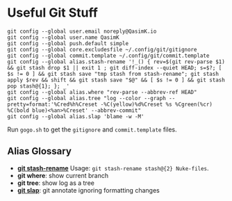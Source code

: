 # Useful Git Stuff

    git config --global user.email noreply@QasimK.io
    git config --global user.name QasimK
    git config --global push.default simple
    git config --global core.excludesfile ~/.config/git/gitignore
    git config --global commit.template ~/.config/git/commit.template
    git config --global alias.stash-rename '!_() { rev=$(git rev-parse $1) && git stash drop $1 || exit 1 ; git diff-index --quiet HEAD; s=$?; [ $s != 0 ] && git stash save "tmp stash from stash-rename"; git stash apply $rev && shift && git stash save "$@" && [ $s != 0 ] && git stash pop stash@{1}; }; _'
    git config --global alias.where "rev-parse --abbrev-ref HEAD"
    git config --global alias.tree "log --color --graph --pretty=format:'%Cred%h%Creset -%C(yellow)%d%Creset %s %Cgreen(%cr) %C(bold blue)<%an>%Creset' --abbrev-commit"
    git config --global alias.slap 'blame -w -M'

Run `gogo.sh` to get the `gitignore` and `commit.template` files.

## Alias Glossary

* [**git stash-rename**](http://stackoverflow.com/a/25935360/5173025) Usage: `git stash-rename stash@{2} Nuke-files`.
* **git where**: show current branch
* **git tree**: show log as a tree
* [**git slap**](https://stackoverflow.com/a/44827367): git annotate ignoring formatting changes
